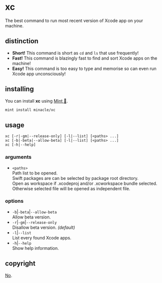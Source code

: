 # xc

The best command to run most recent version of Xcode app on your machine.

## distinction

- **Short!** This command is short as `cd` and `ls` that use frequently!
- **Fast!** This command is blazingly fast to find and sort Xcode apps on the machine!
- **Easy!** This command is too easy to type and memorise so can even run Xcode app unconsciously!

## installing

You can install **xc** using [Mint 🌱](https://github.com/yonaskolb/Mint).

```sh
mint install minacle/xc
```

## usage

```
xc [-r|-gm|--release-only] [-l|--list] [<paths> ...]
xc [-b|-beta|--allow-beta] [-l|--list] [<paths> ...]
xc [-h|--help]
```

### arguments

- `<paths>`  
  Path list to be opened.  
  Swift packages are can be selected by package root directory.  
  Open as workspace if .xcodeproj and/or .xcworkspace bundle selected.  
  Otherwise selected file will be opened as independent file.

### options

- `-b`|`-beta`|`--allow-beta`  
  Allow beta version.
- `-r`|`-gm`|`--release-only`  
  Disallow beta version. _(default)_
- `-l`|`--list`  
  List every found Xcode apps.
- `-h`|`--help`  
  Show help information.

## copyright

[No](https://unlicense.org).
